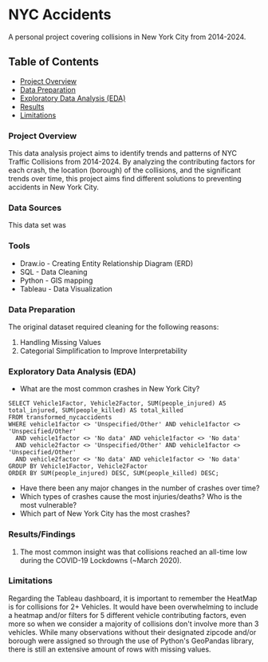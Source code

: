 # NYC Accidents
A personal project covering collisions in New York City from 2014-2024.

## Table of Contents
- [Project Overview](#project-overview)
- [Data Preparation](#data-preparation)
- [Exploratory Data Analysis (EDA)](#exploratory-data-analysis-(eda))
- [Results](#results/findings)
- [Limitations](#limitations)
### Project Overview
This data analysis project aims to identify trends and patterns of NYC Traffic Collisions from 2014-2024. By analyzing the contributing factors for each crash, the location (borough) of the collisions, and the significant trends over time, this project aims find different solutions to preventing accidents in New York City.

### Data Sources
This data set was 

### Tools
- Draw.io - Creating Entity Relationship Diagram (ERD)
- SQL - Data Cleaning
- Python - GIS mapping
- Tableau - Data Visualization

### Data Preparation
The original dataset required cleaning for the following reasons:
1. Handling Missing Values
2. Categorial Simplification to Improve Interpretability

### Exploratory Data Analysis (EDA)
- What are the most common crashes in New York City?
``` postgreSQL
SELECT Vehicle1Factor, Vehicle2Factor, SUM(people_injured) AS total_injured, SUM(people_killed) AS total_killed
FROM transformed_nycaccidents
WHERE vehicle1factor <> 'Unspecified/Other' AND vehicle1factor <> 'Unspecified/Other'
  AND vehicle1factor <> 'No data' AND vehicle1factor <> 'No data'
  AND vehicle2factor <> 'Unspecified/Other' AND vehicle1factor <> 'Unspecified/Other'
  AND vehicle2factor <> 'No data' AND vehicle1factor <> 'No data'
GROUP BY Vehicle1Factor, Vehicle2Factor
ORDER BY SUM(people_injured) DESC, SUM(people_killed) DESC;
```
- Have there been any major changes in the number of crashes over time?
- Which types of crashes cause the most injuries/deaths? Who is the most vulnerable?
- Which part of New York City has the most crashes?


### Results/Findings
1. The most common insight was that collisions reached an all-time low during the COVID-19 Lockdowns (~March 2020).

### Limitations
Regarding the Tableau dashboard, it is important to remember the HeatMap is for collisions for 2+ Vehicles. It would have been overwhelming to include a heatmap and/or filters for 5 different vehicle contributing factors, even more so when we consider a majority of collisions don't involve more than 3 vehicles. 
While many observations without their designated zipcode and/or borough were assigned so through the use of Python's GeoPandas library, there is still an extensive amount of rows with missing values.
